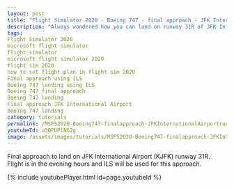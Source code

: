 ```yaml
---
layout: post
title: "Flight Simulator 2020 - Boeing 747 - final approach - JFK International Airport runway 31R"
description: "Always wondered how you can land on runway 31R of JFK International Airport airport, check this video"
tags:
Flight Simulator 2020
microsoft flight simulator
flight simulator
microsoft flight simulator 2020
flight sim 2020
how to set flight plan in flight sim 2020
Final approach using ILS
Boeing 747 landing using ILS
Boeing 747 final approach
Boeing 747 landing
Final approach JFK International Airport
Boeing 747 landing
category: tutorials
permalink: /MSFS2020-Boeing747-finalapproach-JFKInternationalAirportrunway31R/
youtubeId: u3QPUPlN62g
image: /assets/images/tutorials/MSFS2020-Boeing747-finalapproach-JFKInternationalAirportrunway31R.jpg
---
```

Final approach to land on JFK International Airport (KJFK) runway 31R.
Flight is in the evening hours and ILS will be used for this approach.

{% include youtubePlayer.html id=page.youtubeId %}